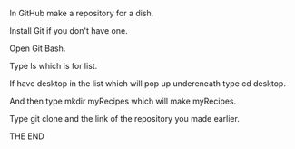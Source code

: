 In GitHub make a repository for a dish.


Install Git if you don't have one.

Open Git Bash.

Type ls which is for list.

If have desktop in the list which will pop up undereneath type cd desktop.

And then type mkdir myRecipes which will make myRecipes.

Type git clone and the link of the repository you made earlier.

THE END

